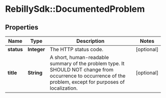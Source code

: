 # RebillySdk::DocumentedProblem

## Properties
Name | Type | Description | Notes
------------ | ------------- | ------------- | -------------
**status** | **Integer** | The HTTP status code. | [optional] 
**title** | **String** | A short, human-readable summary of the problem type. It SHOULD NOT change from occurrence to occurrence of the problem, except for purposes of localization. | [optional] 

